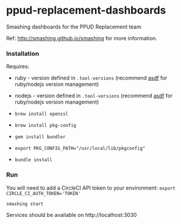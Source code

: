 # ppud-replacement-dashboards

Smashing dashboards for the PPUD Replacement team

Ref: http://smashing.github.io/smashing for more information.

### Installation

Requires:

- ruby - version defined in `.tool-versions` (recommend [asdf](https://github.com/asdf-vm/asdf) for ruby/nodejs version management)
- nodejs - version defined in `.tool-versions` (recommend [asdf](https://github.com/asdf-vm/asdf) for ruby/nodejs version management)

- `brew install openssl`
- `brew install pkg-config`
- `gem install bundler`
- `export PKG_CONFIG_PATH="/usr/local/lib/pkgconfig"`
- `bundle install`

### Run

You will need to add a CircleCI API token to your environment:
`export CIRCLE_CI_AUTH_TOKEN='TOKEN'`

`smashing start`

Services should be available on http://localhost:3030
